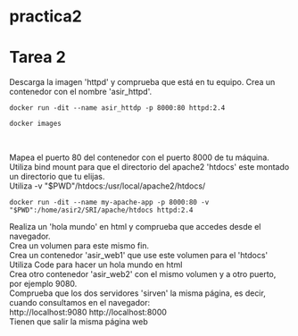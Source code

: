 # practica2
# Tarea 2

Descarga la imagen 'httpd' y comprueba que está en tu equipo.
Crea un contenedor con el nombre 'asir_httpd'.

~~~
docker run -dit --name asir_httdp -p 8000:80 httpd:2.4
~~~

~~~
docker images
~~~
<br/>

Mapea el puerto 80 del contenedor con el puerto 8000 de tu máquina.
Utiliza bind mount para que el directorio del apache2 'htdocs' este montado un directorio que tu elijas.
<br/>
Utiliza -v "$PWD"/htdocs:/usr/local/apache2/htdocs/
<br/>
~~~
docker run -dit --name my-apache-app -p 8000:80 -v "$PWD":/home/asir2/SRI/apache/htdocs httpd:2.4
~~~
Realiza un 'hola mundo' en html y comprueba que accedes desde el navegador.
<br/>
    Crea un volumen para este mismo fin.
<br/>
Crea un contenedor 'asir_web1' que use este volumen para el 'htdocs'
<br/>
Utiliza Code para hacer un hola mundo en html
<br/>
Crea otro contenedor 'asir_web2' con el mismo volumen y a otro puerto, por ejemplo 9080.
<br/>
Comprueba que los dos servidores 'sirven' la misma página, es decir, cuando consultamos en el navegador:
<br/>
http://localhost:9080 
http://localhost:8000
<br/>
Tienen que salir la misma página web

